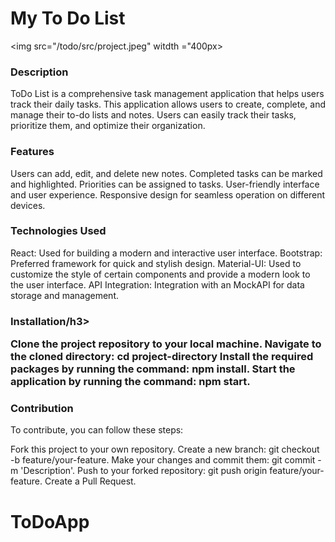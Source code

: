 <h1>My To Do List</h1>

<img src="/todo/src/project.jpeg" witdth ="400px>

<h3>Description</h3>

ToDo List is a comprehensive task management application that helps users track their daily tasks. This application allows users to create, complete, and manage their to-do lists and notes. Users can easily track their tasks, prioritize them, and optimize their organization.

<h3>Features</h3>

Users can add, edit, and delete new notes.
Completed tasks can be marked and highlighted.
Priorities can be assigned to tasks.
User-friendly interface and user experience.
Responsive design for seamless operation on different devices.

<h3>Technologies Used</h3>

React: Used for building a modern and interactive user interface.
Bootstrap: Preferred framework for quick and stylish design.
Material-UI: Used to customize the style of certain components and provide a modern look to the user interface.
API Integration: Integration with an MockAPI for data storage and management.

<h3>Installation/h3>

Clone the project repository to your local machine.
Navigate to the cloned directory: cd project-directory
Install the required packages by running the command: npm install.
Start the application by running the command: npm start.

<h3>Contribution</h3>

To contribute, you can follow these steps:

Fork this project to your own repository.
Create a new branch: git checkout -b feature/your-feature.
Make your changes and commit them: git commit -m 'Description'.
Push to your forked repository: git push origin feature/your-feature.
Create a Pull Request.



# ToDoApp

